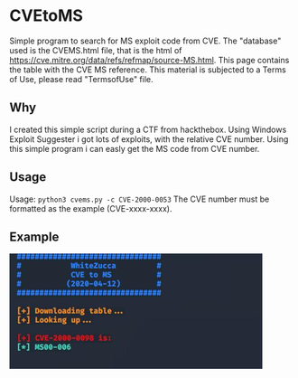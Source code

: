 # CVEtoMS
Simple program to search for MS exploit code from CVE.
The "database" used is the CVEMS.html file, that is the html of https://cve.mitre.org/data/refs/refmap/source-MS.html.
This page contains the table with the CVE MS reference.
This material is subjected to a Terms of Use, please read "TermsofUse" file.


## Why
I created this simple script during a CTF from hackthebox. Using Windows Exploit Suggester i got lots of exploits, with the relative CVE number. Using this simple program i can easly get the MS code from CVE number.


## Usage
Usage: `python3 cvems.py -c CVE-2000-0053`
The CVE number must be formatted as the example (CVE-xxxx-xxxx).

## Example
![Searching the MS number corresponding to CVE-2000-0098](Images/cvems.jpg)




